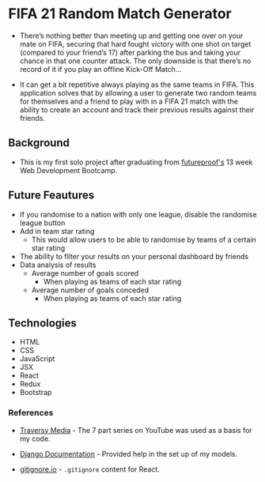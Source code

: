 # FIFA 21 Random Match Generator

-   There’s nothing better than meeting up and getting one over on your mate on FIFA, securing that hard fought victory with one shot on target (compared to your friend’s 17) after parking the bus and taking your chance in that one counter attack. The only downside is that there’s no record of it if you play an offline Kick-Off Match...

-   It can get a bit repetitive always playing as the same teams in FIFA. This application solves that by allowing a user to generate two random teams for themselves and a friend to play with in a FIFA 21 match with the ability to create an account and track their previous results against their friends.

## Background

-   This is my first solo project after graduating from [futureproof's](https://getfutureproof.co.uk/) 13 week Web Development Bootcamp.

## Future Feautures

-   If you randomise to a nation with only one league, disable the randomise league button
-   Add in team star rating
    -   This would allow users to be able to randomise by teams of a certain star rating
-   The ability to filter your results on your personal dashboard by friends
-   Data analysis of results
    -   Average number of goals scored
        -   When playing as teams of each star rating
    -   Average number of goals conceded
        -   When playing as teams of each star rating

## Technologies

-   HTML
-   CSS
-   JavaScript
-   JSX
-   React
-   Redux
-   Bootstrap

### References

-   [Traversy Media](https://www.youtube.com/watch?v=Uyei2iDA4Hs&list=PLillGF-RfqbbRA-CIUxlxkUpbq0IFkX60&index=1) - The 7 part series on YouTube was used as a basis for my code.
-   [Django Documentation](https://www.djangoproject.com/) - Provided help in the set up of my models.

-   [gitignore.io](https://www.toptal.com/developers/gitignore) - `.gitignore` content for React.
